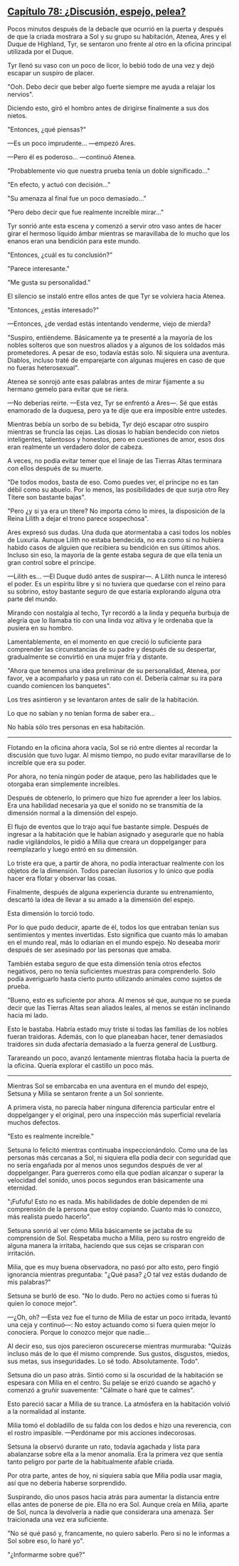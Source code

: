 
## [Capítulo 78: ¿Discusión, espejo, pelea?](https://novelnext.dramanovels.io/nc/son-of-the-hero-king/chapter-78-discussion-mirror-fight "Capítulo 78: ¿Discusión, espejo, pelea?")


Pocos minutos después de la debacle que ocurrió en la puerta y después de que la criada mostrara a Sol y su grupo su habitación, Atenea, Ares y el Duque de Highland, Tyr, se sentaron uno frente al otro en la oficina principal utilizada por el Duque. 

Tyr llenó su vaso con un poco de licor, lo bebió todo de una vez y dejó escapar un suspiro de placer. 

"Ooh. Debo decir que beber algo fuerte siempre me ayuda a relajar los nervios".

Diciendo esto, giró el hombro antes de dirigirse finalmente a sus dos nietos. 

"Entonces, ¿qué piensas?" 

—Es un poco imprudente… —empezó Ares. 

—Pero él es poderoso… —continuó Atenea. 

"Probablemente vio que nuestra prueba tenía un doble significado..." 

"En efecto, y actuó con decisión..." 

"Su amenaza al final fue un poco demasiado..." 

"Pero debo decir que fue realmente increíble mirar..." 

Tyr sonrió ante esta escena y comenzó a servir otro vaso antes de hacer girar el hermoso líquido ámbar mientras se maravillaba de lo mucho que los enanos eran una bendición para este mundo. 

"Entonces, ¿cuál es tu conclusión?"

"Parece interesante."

"Me gusta su personalidad."

El silencio se instaló entre ellos antes de que Tyr se volviera hacia Atenea. 

"Entonces, ¿estás interesado?" 

—Entonces, ¿de verdad estás intentando venderme, viejo de mierda? 

"Suspiro, entiéndeme. Básicamente ya te presenté a la mayoría de los nobles solteros que son nuestros aliados y a algunos de los soldados más prometedores. A pesar de eso, todavía estás solo. Ni siquiera una aventura. Diablos, incluso traté de emparejarte con algunas mujeres en caso de que no fueras heterosexual".

Atenea se sonrojó ante esas palabras antes de mirar fijamente a su hermano gemelo para evitar que se riera. 

—No deberías reírte. —Esta vez, Tyr se enfrentó a Ares—. Sé que estás enamorado de la duquesa, pero ya te dije que era imposible entre ustedes.

Mientras bebía un sorbo de su bebida, Tyr dejó escapar otro suspiro mientras se fruncía las cejas. Las diosas lo habían bendecido con nietos inteligentes, talentosos y honestos, pero en cuestiones de amor, esos dos eran realmente un verdadero dolor de cabeza. 

A veces, no podía evitar temer que el linaje de las Tierras Altas terminara con ellos después de su muerte. 

"De todos modos, basta de eso. Como puedes ver, el príncipe no es tan débil como su abuelo. Por lo menos, las posibilidades de que surja otro Rey Títere son bastante bajas".

"Pero ¿y si ya era un títere? No importa cómo lo mires, la disposición de la Reina Lilith a dejar el trono parece sospechosa".

Ares expresó sus dudas. Una duda que atormentaba a casi todos los nobles de Luxuria. Aunque Lilith no estaba bendecida, no era como si no hubiera habido casos de alguien que recibiera su bendición en sus últimos años. Incluso sin eso, la mayoría de la gente estaba segura de que ella tenía un gran control sobre el príncipe. 

—Lilith es… —El Duque dudó antes de suspirar—. A Lilith nunca le interesó el poder. Es un espíritu libre y si no tuviera que quedarse con el reino para su sobrino, estoy bastante seguro de que estaría explorando alguna otra parte del mundo.

Mirando con nostalgia al techo, Tyr recordó a la linda y pequeña burbuja de alegría que lo llamaba tío con una linda voz altiva y le ordenaba que la pusiera en su hombro. 

Lamentablemente, en el momento en que creció lo suficiente para comprender las circunstancias de su padre y después de su despertar, gradualmente se convirtió en una mujer fría y distante. 

"Ahora que tenemos una idea preliminar de su personalidad, Atenea, por favor, ve a acompañarlo y pasa un rato con él. Debería calmar su ira para cuando comiencen los banquetes".

Los tres asintieron y se levantaron antes de salir de la habitación. 

Lo que no sabían y no tenían forma de saber era... 

No había sólo tres personas en esa habitación. 

----

Flotando en la oficina ahora vacía, Sol se rió entre dientes al recordar la discusión que tuvo lugar. Al mismo tiempo, no pudo evitar maravillarse de lo increíble que era su poder. 

Por ahora, no tenía ningún poder de ataque, pero las habilidades que le otorgaba eran simplemente increíbles.

Después de obtenerlo, lo primero que hizo fue aprender a leer los labios. Era una habilidad necesaria ya que el sonido no se transmitía de la dimensión normal a la dimensión del espejo. 

El flujo de eventos que lo trajo aquí fue bastante simple. Después de ingresar a la habitación que le habían asignado y asegurarle que no había nadie vigilándolos, le pidió a Milia que creara un doppelganger para reemplazarlo y luego entró en su dimensión. 

Lo triste era que, a partir de ahora, no podía interactuar realmente con los objetos de la dimensión. Todos parecían ilusorios y lo único que podía hacer era flotar y observar las cosas. 

Finalmente, después de alguna experiencia durante su entrenamiento, descartó la idea de llevar a su amado a la dimensión del espejo. 

Esta dimensión lo torció todo. 

Por lo que pudo deducir, aparte de él, todos los que entraban tenían sus sentimientos y mentes invertidas. Esto significa que cuanto más lo amaban en el mundo real, más lo odiarían en el mundo espejo. No deseaba morir después de ser asesinado por las personas que amaba. 

También estaba seguro de que esta dimensión tenía otros efectos negativos, pero no tenía suficientes muestras para comprenderlo. Solo podía averiguarlo hasta cierto punto utilizando animales como sujetos de prueba. 

"Bueno, esto es suficiente por ahora. Al menos sé que, aunque no se pueda decir que las Tierras Altas sean aliados leales, al menos se están inclinando hacia mi lado. 

Esto le bastaba. Habría estado muy triste si todas las familias de los nobles fueran traidoras. Además, con lo que planeaban hacer, tener demasiados traidores sin duda afectaría demasiado a la fuerza general de Lustburg. 

Tarareando un poco, avanzó lentamente mientras flotaba hacia la puerta de la oficina. Quería explorar el castillo un poco más. 

----

Mientras Sol se embarcaba en una aventura en el mundo del espejo, Setsuna y Milia se sentaron frente a un Sol sonriente. 

A primera vista, no parecía haber ninguna diferencia particular entre el doppelganger y el original, pero una inspección más superficial revelaría muchos defectos. 

"Esto es realmente increíble."

Setsuna lo felicitó mientras continuaba inspeccionándolo. Como una de las personas más cercanas a Sol, ni siquiera ella podía decir con seguridad que no sería engañada por al menos unos segundos después de ver al doppelganger. Para guerreros como ella que podían alcanzar o superar la velocidad del sonido, unos pocos segundos eran básicamente una eternidad. 

"¡Fufufu! Esto no es nada. Mis habilidades de doble dependen de mi comprensión de la persona que estoy copiando. Cuanto más lo conozco, más realista puedo hacerlo".

Setsuna sonrió al ver cómo Milia básicamente se jactaba de su comprensión de Sol. Respetaba mucho a Milia, pero su rostro engreído de alguna manera la irritaba, haciendo que sus cejas se crisparan con irritación. 

Milia, que es muy buena observadora, no pasó por alto esto, pero fingió ignorancia mientras preguntaba: "¿Qué pasa? ¿O tal vez estás dudando de mis palabras?" 

Setsuna se burló de eso. "No lo dudo. Pero no actúes como si fueras tú quien lo conoce mejor".

—¿Oh, oh? —Esta vez fue el turno de Milia de estar un poco irritada, levantó una ceja y continuó—: No estoy actuando como si fuera quien mejor lo conociera. Porque lo conozco mejor que nadie... 

Al decir eso, sus ojos parecieron oscurecerse mientras murmuraba: "Quizás incluso más de lo que él mismo comprende. Sus gustos, disgustos, miedos, sus metas, sus inseguridades. Lo sé todo. Absolutamente. Todo".

Setsuna dio un paso atrás. Sintió como si la oscuridad de la habitación se espesara con Milia en el centro. Su pelaje se erizó cuando se agachó y comenzó a gruñir suavemente: "Cálmate o haré que te calmes".

Esto pareció sacar a Milia de su trance. La atmósfera en la habitación volvió a la normalidad al instante. 

Milia tomó el dobladillo de su falda con los dedos e hizo una reverencia, con el rostro impasible. —Perdóname por mis acciones indecorosas.

Setsuna la observó durante un rato, todavía agachada y lista para abalanzarse sobre ella a la menor anomalía. Era la primera vez que sentía tanto peligro por parte de la habitualmente afable criada. 

Por otra parte, antes de hoy, ni siquiera sabía que Milia podía usar magia, así que no debería haberse sorprendido. 

Suspirando, dio unos pasos hacia atrás para aumentar la distancia entre ellas antes de ponerse de pie. Ella no era Sol. Aunque creía en Milia, aparte de Sol, nunca la devolvería a nadie que considerara una amenaza. Ser traicionada una vez era suficiente. 

"No sé qué pasó y, francamente, no quiero saberlo. Pero si no le informas a Sol sobre eso, lo haré yo". 

"¿Informarme sobre qué?"